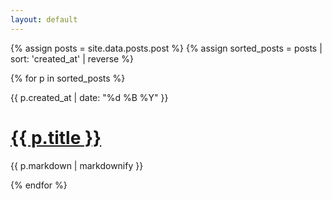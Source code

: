 ```yaml
---
layout: default
---
```


{% assign posts = site.data.posts.post %}
{% assign sorted_posts = posts | sort: 'created_at' | reverse %}

{% for p in sorted_posts %}

<div class="cms pt2 pt3-m pt4-l">
<time class="gray avenir f6-5" datetime="{{ p.created_at | date: "%Y-%m-%d" }}">{{ p.created_at | date: "%d %B %Y" }}</time>
<h1 class="f3 f2-m f1-l mt2">
<a href="/posts/{{ p.title | slugify }}/">
{{ p.title }}
</a>
</h1>
</div>

{{ p.markdown | markdownify }}

{% endfor %}

